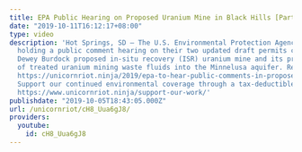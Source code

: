 ```yaml
---
title: EPA Public Hearing on Proposed Uranium Mine in Black Hills [Part 1]
date: "2019-10-11T16:12:17+08:00"
type: video
description: 'Hot Springs, SD – The U.S. Environmental Protection Agency (EPA) is
  holding a public comment hearing on their two updated draft permits concerning the
  Dewey Burdock proposed in-situ recovery (ISR) uranium mine and its proposed disposal
  of treated uranium mining waste fluids into the Minnelusa aquifer. Read more here:
  https://unicornriot.ninja/2019/epa-to-hear-public-comments-in-proposed-uranium-mine-in-black-hills
  Support our continued environmental coverage through a tax-deductible donation:
  https://www.unicornriot.ninja/support-our-work/'
publishdate: "2019-10-05T18:43:05.000Z"
url: /unicornriot/cH8_Uua6gJ8/
providers:
  youtube:
    id: cH8_Uua6gJ8
---
```


